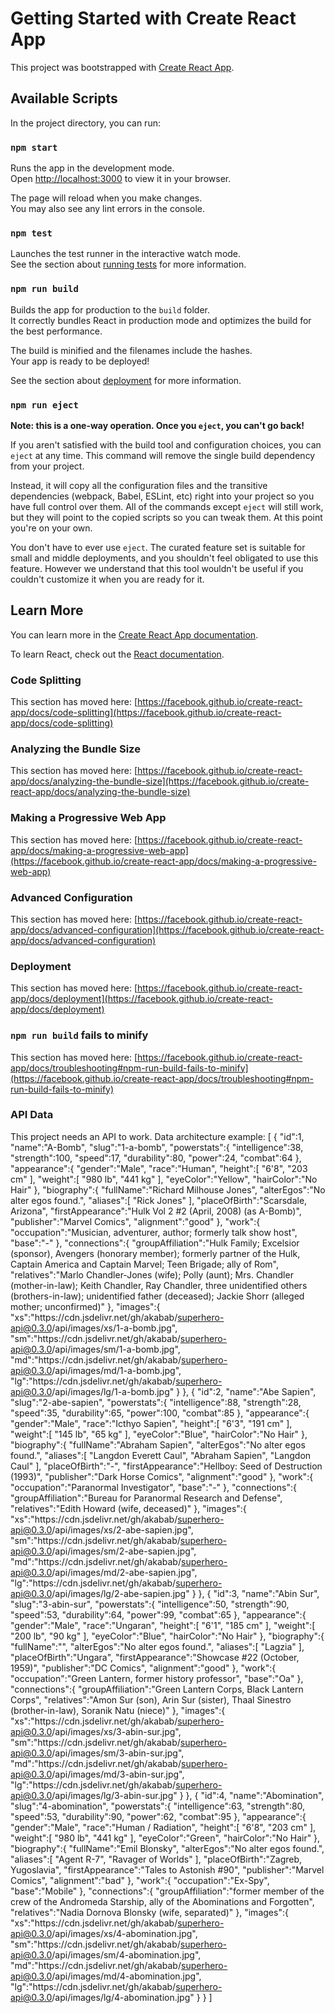 # Getting Started with Create React App

This project was bootstrapped with [Create React App](https://github.com/facebook/create-react-app).

## Available Scripts

In the project directory, you can run:

### `npm start`

Runs the app in the development mode.\
Open [http://localhost:3000](http://localhost:3000) to view it in your browser.

The page will reload when you make changes.\
You may also see any lint errors in the console.

### `npm test`

Launches the test runner in the interactive watch mode.\
See the section about [running tests](https://facebook.github.io/create-react-app/docs/running-tests) for more information.

### `npm run build`

Builds the app for production to the `build` folder.\
It correctly bundles React in production mode and optimizes the build for the best performance.

The build is minified and the filenames include the hashes.\
Your app is ready to be deployed!

See the section about [deployment](https://facebook.github.io/create-react-app/docs/deployment) for more information.

### `npm run eject`

**Note: this is a one-way operation. Once you `eject`, you can't go back!**

If you aren't satisfied with the build tool and configuration choices, you can `eject` at any time. This command will remove the single build dependency from your project.

Instead, it will copy all the configuration files and the transitive dependencies (webpack, Babel, ESLint, etc) right into your project so you have full control over them. All of the commands except `eject` will still work, but they will point to the copied scripts so you can tweak them. At this point you're on your own.

You don't have to ever use `eject`. The curated feature set is suitable for small and middle deployments, and you shouldn't feel obligated to use this feature. However we understand that this tool wouldn't be useful if you couldn't customize it when you are ready for it.

## Learn More

You can learn more in the [Create React App documentation](https://facebook.github.io/create-react-app/docs/getting-started).

To learn React, check out the [React documentation](https://reactjs.org/).

### Code Splitting

This section has moved here: [https://facebook.github.io/create-react-app/docs/code-splitting](https://facebook.github.io/create-react-app/docs/code-splitting)

### Analyzing the Bundle Size

This section has moved here: [https://facebook.github.io/create-react-app/docs/analyzing-the-bundle-size](https://facebook.github.io/create-react-app/docs/analyzing-the-bundle-size)

### Making a Progressive Web App

This section has moved here: [https://facebook.github.io/create-react-app/docs/making-a-progressive-web-app](https://facebook.github.io/create-react-app/docs/making-a-progressive-web-app)

### Advanced Configuration

This section has moved here: [https://facebook.github.io/create-react-app/docs/advanced-configuration](https://facebook.github.io/create-react-app/docs/advanced-configuration)

### Deployment

This section has moved here: [https://facebook.github.io/create-react-app/docs/deployment](https://facebook.github.io/create-react-app/docs/deployment)

### `npm run build` fails to minify

This section has moved here: [https://facebook.github.io/create-react-app/docs/troubleshooting#npm-run-build-fails-to-minify](https://facebook.github.io/create-react-app/docs/troubleshooting#npm-run-build-fails-to-minify)

### API Data
This project needs an API to work.
Data architecture example:
[
   {
      "id":1,
      "name":"A-Bomb",
      "slug":"1-a-bomb",
      "powerstats":{
         "intelligence":38,
         "strength":100,
         "speed":17,
         "durability":80,
         "power":24,
         "combat":64
      },
      "appearance":{
         "gender":"Male",
         "race":"Human",
         "height":[
            "6'8",
            "203 cm"
         ],
         "weight":[
            "980 lb",
            "441 kg"
         ],
         "eyeColor":"Yellow",
         "hairColor":"No Hair"
      },
      "biography":{
         "fullName":"Richard Milhouse Jones",
         "alterEgos":"No alter egos found.",
         "aliases":[
            "Rick Jones"
         ],
         "placeOfBirth":"Scarsdale, Arizona",
         "firstAppearance":"Hulk Vol 2 #2 (April, 2008) (as A-Bomb)",
         "publisher":"Marvel Comics",
         "alignment":"good"
      },
      "work":{
         "occupation":"Musician, adventurer, author; formerly talk show host",
         "base":"-"
      },
      "connections":{
         "groupAffiliation":"Hulk Family; Excelsior (sponsor), Avengers (honorary member); formerly partner of the Hulk, Captain America and Captain Marvel; Teen Brigade; ally of Rom",
         "relatives":"Marlo Chandler-Jones (wife); Polly (aunt); Mrs. Chandler (mother-in-law); Keith Chandler, Ray Chandler, three unidentified others (brothers-in-law); unidentified father (deceased); Jackie Shorr (alleged mother; unconfirmed)"
      },
      "images":{
         "xs":"https:\/\/cdn.jsdelivr.net\/gh\/akabab\/superhero-api@0.3.0\/api\/images\/xs\/1-a-bomb.jpg",
         "sm":"https:\/\/cdn.jsdelivr.net\/gh\/akabab\/superhero-api@0.3.0\/api\/images\/sm\/1-a-bomb.jpg",
         "md":"https:\/\/cdn.jsdelivr.net\/gh\/akabab\/superhero-api@0.3.0\/api\/images\/md\/1-a-bomb.jpg",
         "lg":"https:\/\/cdn.jsdelivr.net\/gh\/akabab\/superhero-api@0.3.0\/api\/images\/lg\/1-a-bomb.jpg"
      }
   },
   {
      "id":2,
      "name":"Abe Sapien",
      "slug":"2-abe-sapien",
      "powerstats":{
         "intelligence":88,
         "strength":28,
         "speed":35,
         "durability":65,
         "power":100,
         "combat":85
      },
      "appearance":{
         "gender":"Male",
         "race":"Icthyo Sapien",
         "height":[
            "6'3",
            "191 cm"
         ],
         "weight":[
            "145 lb",
            "65 kg"
         ],
         "eyeColor":"Blue",
         "hairColor":"No Hair"
      },
      "biography":{
         "fullName":"Abraham Sapien",
         "alterEgos":"No alter egos found.",
         "aliases":[
            "Langdon Everett Caul",
            "Abraham Sapien",
            "Langdon Caul"
         ],
         "placeOfBirth":"-",
         "firstAppearance":"Hellboy: Seed of Destruction (1993)",
         "publisher":"Dark Horse Comics",
         "alignment":"good"
      },
      "work":{
         "occupation":"Paranormal Investigator",
         "base":"-"
      },
      "connections":{
         "groupAffiliation":"Bureau for Paranormal Research and Defense",
         "relatives":"Edith Howard (wife, deceased)"
      },
      "images":{
         "xs":"https:\/\/cdn.jsdelivr.net\/gh\/akabab\/superhero-api@0.3.0\/api\/images\/xs\/2-abe-sapien.jpg",
         "sm":"https:\/\/cdn.jsdelivr.net\/gh\/akabab\/superhero-api@0.3.0\/api\/images\/sm\/2-abe-sapien.jpg",
         "md":"https:\/\/cdn.jsdelivr.net\/gh\/akabab\/superhero-api@0.3.0\/api\/images\/md\/2-abe-sapien.jpg",
         "lg":"https:\/\/cdn.jsdelivr.net\/gh\/akabab\/superhero-api@0.3.0\/api\/images\/lg\/2-abe-sapien.jpg"
      }
   },
   {
      "id":3,
      "name":"Abin Sur",
      "slug":"3-abin-sur",
      "powerstats":{
         "intelligence":50,
         "strength":90,
         "speed":53,
         "durability":64,
         "power":99,
         "combat":65
      },
      "appearance":{
         "gender":"Male",
         "race":"Ungaran",
         "height":[
            "6'1",
            "185 cm"
         ],
         "weight":[
            "200 lb",
            "90 kg"
         ],
         "eyeColor":"Blue",
         "hairColor":"No Hair"
      },
      "biography":{
         "fullName":"",
         "alterEgos":"No alter egos found.",
         "aliases":[
            "Lagzia"
         ],
         "placeOfBirth":"Ungara",
         "firstAppearance":"Showcase #22 (October, 1959)",
         "publisher":"DC Comics",
         "alignment":"good"
      },
      "work":{
         "occupation":"Green Lantern, former history professor",
         "base":"Oa"
      },
      "connections":{
         "groupAffiliation":"Green Lantern Corps, Black Lantern Corps",
         "relatives":"Amon Sur (son), Arin Sur (sister), Thaal Sinestro (brother-in-law), Soranik Natu (niece)"
      },
      "images":{
         "xs":"https:\/\/cdn.jsdelivr.net\/gh\/akabab\/superhero-api@0.3.0\/api\/images\/xs\/3-abin-sur.jpg",
         "sm":"https:\/\/cdn.jsdelivr.net\/gh\/akabab\/superhero-api@0.3.0\/api\/images\/sm\/3-abin-sur.jpg",
         "md":"https:\/\/cdn.jsdelivr.net\/gh\/akabab\/superhero-api@0.3.0\/api\/images\/md\/3-abin-sur.jpg",
         "lg":"https:\/\/cdn.jsdelivr.net\/gh\/akabab\/superhero-api@0.3.0\/api\/images\/lg\/3-abin-sur.jpg"
      }
   },
   {
      "id":4,
      "name":"Abomination",
      "slug":"4-abomination",
      "powerstats":{
         "intelligence":63,
         "strength":80,
         "speed":53,
         "durability":90,
         "power":62,
         "combat":95
      },
      "appearance":{
         "gender":"Male",
         "race":"Human \/ Radiation",
         "height":[
            "6'8",
            "203 cm"
         ],
         "weight":[
            "980 lb",
            "441 kg"
         ],
         "eyeColor":"Green",
         "hairColor":"No Hair"
      },
      "biography":{
         "fullName":"Emil Blonsky",
         "alterEgos":"No alter egos found.",
         "aliases":[
            "Agent R-7",
            "Ravager of Worlds"
         ],
         "placeOfBirth":"Zagreb, Yugoslavia",
         "firstAppearance":"Tales to Astonish #90",
         "publisher":"Marvel Comics",
         "alignment":"bad"
      },
      "work":{
         "occupation":"Ex-Spy",
         "base":"Mobile"
      },
      "connections":{
         "groupAffiliation":"former member of the crew of the Andromeda Starship, ally of the Abominations and Forgotten",
         "relatives":"Nadia Dornova Blonsky (wife, separated)"
      },
      "images":{
         "xs":"https:\/\/cdn.jsdelivr.net\/gh\/akabab\/superhero-api@0.3.0\/api\/images\/xs\/4-abomination.jpg",
         "sm":"https:\/\/cdn.jsdelivr.net\/gh\/akabab\/superhero-api@0.3.0\/api\/images\/sm\/4-abomination.jpg",
         "md":"https:\/\/cdn.jsdelivr.net\/gh\/akabab\/superhero-api@0.3.0\/api\/images\/md\/4-abomination.jpg",
         "lg":"https:\/\/cdn.jsdelivr.net\/gh\/akabab\/superhero-api@0.3.0\/api\/images\/lg\/4-abomination.jpg"
      }
   }
]
